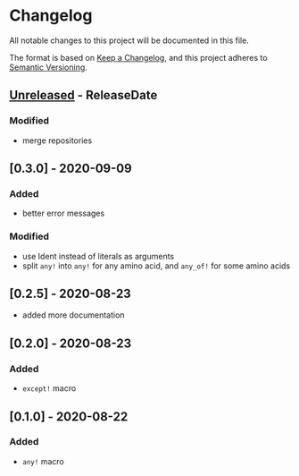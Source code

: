 # Changelog
All notable changes to this project will be documented in this file.

The format is based on [Keep a Changelog](https://keepachangelog.com/en/1.0.0/),
and this project adheres to [Semantic Versioning](https://semver.org/spec/v2.0.0.html).


<!-- next-header -->


## [Unreleased] - ReleaseDate

### Modified

- merge repositories

## [0.3.0] - 2020-09-09

### Added

- better error messages

### Modified

- use Ident instead of literals as arguments 
- split `any!` into `any!` for any amino acid, and `any_of!` for some amino acids

## [0.2.5] - 2020-08-23

- added more documentation

## [0.2.0] - 2020-08-23

### Added 

- `except!` macro

## [0.1.0] - 2020-08-22

### Added 

- `any!` macro

<!-- next-url -->
[Unreleased]: https://github.com/jeanmanguy/rust-amino-acids/compare/v0.3.0...HEAD